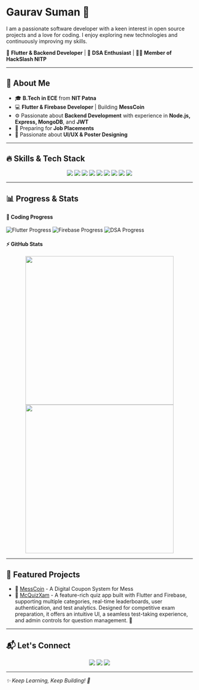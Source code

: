 # Gaurav Suman 👋

I am a passionate software developer with a keen interest in open source projects and a love for coding. I enjoy exploring new technologies and continuously improving my skills.

🚀 **Flutter & Backend Developer** | 🎯 **DSA Enthusiast** | 🧑‍💻 **Member of HackSlash NITP**

---

## 🚀 About Me  
- 🎓 **B.Tech in ECE** from **NIT Patna**  
- 💻 **Flutter & Firebase Developer** | Building **MessCoin**  
- ⚙️ Passionate about **Backend Development** with experience in **Node.js, Express, MongoDB**, and **JWT**  
- 🎯 Preparing for **Job Placements**  
- 🎨 Passionate about **UI/UX & Poster Designing**  

---

## 🔥 Skills & Tech Stack  
<p align="center">
  <img src="https://img.shields.io/badge/Flutter-%2302569B.svg?style=for-the-badge&logo=flutter&logoColor=white"/>
  <img src="https://img.shields.io/badge/Dart-%230175C2.svg?style=for-the-badge&logo=dart&logoColor=white"/>
  <img src="https://img.shields.io/badge/Firebase-%23FFCA28.svg?style=for-the-badge&logo=firebase&logoColor=black"/>
  <img src="https://img.shields.io/badge/Git-%23F05033.svg?style=for-the-badge&logo=git&logoColor=white"/>
  <img src="https://img.shields.io/badge/C++-%2300599C.svg?style=for-the-badge&logo=c%2B%2B&logoColor=white"/>
  <img src="https://img.shields.io/badge/Node.js-%234285B5.svg?style=for-the-badge&logo=node.js&logoColor=white"/>
  <img src="https://img.shields.io/badge/Express.js-%23404d59.svg?style=for-the-badge&logo=express&logoColor=white"/>
  <img src="https://img.shields.io/badge/MongoDB-%2347A248.svg?style=for-the-badge&logo=mongodb&logoColor=white"/>
  <img src="https://img.shields.io/badge/JSONWebToken-%232e6d32.svg?style=for-the-badge&logo=jsonwebtokens&logoColor=white"/>
</p>  

---

## 📊 Progress & Stats  

#### 🚀 Coding Progress  
![Flutter Progress](https://img.shields.io/badge/Flutter-80%25-brightgreen?style=flat)
![Firebase Progress](https://img.shields.io/badge/Firebase-70%25-orange?style=flat)
![DSA Progress](https://img.shields.io/badge/DSA-60%25-red?style=flat)

#### ⚡ GitHub Stats  
<p align="center">
  <img src="https://github-readme-stats.vercel.app/api?username=gaurav-33&show_icons=true&theme=tokyonight" width="400"/>
  <img src="https://github-readme-streak-stats.herokuapp.com/?user=gaurav-33&theme=tokyonight" width="400"/>
</p>  

---

## 🚀 Featured Projects  
- 🔹 [MessCoin](https://github.com/gaurav-33/mess-coin) - A Digital Coupon System for Mess  
- 🔹 [McQuizXam](https://github.com/gaurav-33/mcquizxam) - A feature-rich quiz app built with Flutter and Firebase, supporting multiple categories, real-time leaderboards, user authentication, and test analytics. Designed for competitive exam preparation, it offers an intuitive UI, a seamless test-taking experience, and admin controls for question management. 🚀

---

## 📬 Let's Connect  
<p align="center">
  <a href="https://www.linkedin.com/in/gaurav-suman-baa84328a/"><img src="https://img.shields.io/badge/LinkedIn-%230077B5.svg?style=for-the-badge&logo=linkedin&logoColor=white"/></a>
  <a href="https://github.com/gaurav-33"><img src="https://img.shields.io/badge/GitHub-%23121011.svg?style=for-the-badge&logo=github&logoColor=white"/></a>
  <a href="mailto:gauravsuman2k24@gmail.com"><img src="https://img.shields.io/badge/Email-D14836?style=for-the-badge&logo=gmail&logoColor=white"/></a>
</p>  

---

_✨ Keep Learning, Keep Building! 🚀_
